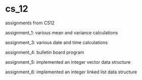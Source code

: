 # cs_12
assignments from CS12

assignment_1: various mean and variance calculations

assignment_3: various date and time calculations

assignment_4: bulletin board program

assignment_5: implemented an integer vector data structure

assignment_6: implemented an integer linked list data structure

